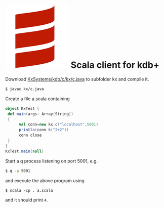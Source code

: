 # ![Scala](img/scala.png) Scala client for kdb+


Download 
<i class="fa fa-github"></i> [KxSystems/kdb/c/kx/c.java](https://github.com/KxSystems/kdb/blob/master/c/kx/c.java) to subfolder kx and compile it.
```bash
$ javac kx/c.java
```
Create a file a.scala containing
```scala
object KxTest {
 def main(args: Array[String])
 {
      val conn=new kx.c("localhost",5001)
      println(conn k("2+2"))
      conn close
 }
}
KxTest.main(null)
```
Start a q process listening on port 5001, e.g.
```bash
$ q -p 5001
```
and execute the above program using
```ash
$ scala -cp . a.scala
```
and it should print `4`.

